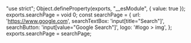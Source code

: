 "use strict";
Object.defineProperty(exports, "__esModule", { value: true });
exports.searchPage = void 0;
const searchPage = {
    url: 'https://www.google.com',
    searchTextBox: 'input[title="Search"]',
    searchButton: 'input[value="Google Search"]',
    logo: '#logo > img',
};
exports.searchPage = searchPage;
